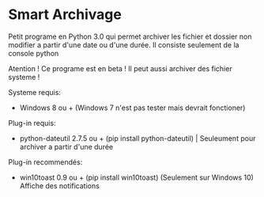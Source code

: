 # Smart Archivage
Petit programe en Python 3.0 qui permet archiver les fichier et dossier non modifier a partir d'une date ou d'une durée. Il consiste seulement de la console python

Atention ! Ce programe est en beta !
Il peut aussi archiver des fichier systeme !

Systeme requis:
  - Windows 8 ou + (Windows 7 n'est pas tester mais devrait fonctioner)

Plug-in requis:
  - python-dateutil 2.7.5 ou + (pip install python-dateutil) | Seuleument pour archiver a partir d'une durée
  
Plug-in recommendés:
  - win10toast 0.9 ou + (pip install win10toast) (Seulement sur Windows 10) Affiche des notifications
